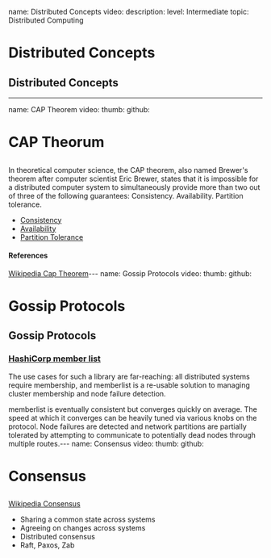 name: Distributed Concepts
video: 
description: 
level: Intermediate
topic: Distributed Computing
# Distributed Concepts
## Distributed Concepts

---
name: CAP Theorem
video: 
thumb:
github:
# CAP Theorum
## 

In theoretical computer science, the CAP theorem, also named Brewer's theorem after computer scientist Eric Brewer, states that it is impossible for a distributed computer system to simultaneously provide more than two out of three of the following guarantees: Consistency. Availability. Partition tolerance.

- [Consistency](https://en.wikipedia.org/wiki/Consistency_(database_systems))
- [Availability](https://en.wikipedia.org/wiki/Availability)
- [Partition Tolerance](https://en.wikipedia.org/wiki/Network_partition)

#### References
[Wikipedia Cap Theorem](https://en.wikipedia.org/wiki/CAP_theorem)---
name: Gossip Protocols
video: 
thumb:
github:
# Gossip Protocols
## Gossip Protocols

### [HashiCorp member list](https://github.com/hashicorp/memberlist)

The use cases for such a library are far-reaching: all distributed systems require membership, and memberlist is a re-usable solution to managing cluster membership and node failure detection.

memberlist is eventually consistent but converges quickly on average. The speed at which it converges can be heavily tuned via various knobs on the protocol. Node failures are detected and network partitions are partially tolerated by attempting to communicate to potentially dead nodes through multiple routes.---
name: Consensus
video: 
thumb:
github:
# Consensus
## 

[ Wikipedia Consensus](https://en.wikipedia.org/wiki/Consensus_(computer_science))

- Sharing a common state across systems
- Agreeing on changes across systems
- Distributed consensus
- Raft, Paxos, Zab

